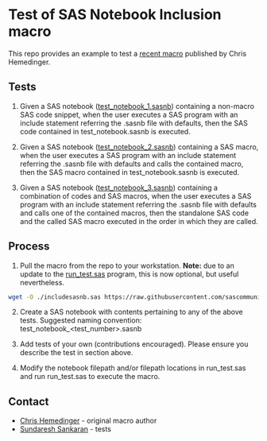 # Test of SAS Notebook Inclusion macro

This repo provides an example to test a [recent macro](https://github.com/sascommunities/sas-dummy-blog/blob/master/includesasnb/includesasnb.sas) published by Chris Hemedinger.

## Tests

1. Given a SAS notebook ([test_notebook_1.sasnb](./test_notebook_1.sasnb)) containing a non-macro SAS code snippet, when the user executes a SAS program with an include statement referring the .sasnb file with defaults, then the SAS code contained in test_notebook.sasnb is executed.

2. Given a SAS notebook ([test_notebook_2.sasnb](./test_notebook_2.sasnb)) containing a SAS macro, when the user executes a SAS program with an include statement referring the .sasnb file with defaults and calls the contained macro, then the SAS macro contained in test_notebook.sasnb is executed.

3. Given a SAS notebook ([test_notebook_3.sasnb](./test_notebook_3.sasnb)) containing a combination of codes and SAS macros, when the user executes a SAS program with an include statement referring the .sasnb file with defaults and calls one of the contained macros, then the standalone SAS code and the called SAS macro executed in the order in which they are called.


## Process

1. Pull the macro from the repo to your workstation. **Note:** due to an update to the [run_test.sas](./run_test.sas) program, this is now optional, but useful nevertheless.

```bash
wget -O ./includesasnb.sas https://raw.githubusercontent.com/sascommunities/sas-dummy-blog/master/includesasnb/includesasnb.sas
```

2. Create a SAS notebook with contents pertaining to any of the above tests.  Suggested naming convention: test_notebook_<test_number>.sasnb

3. Add tests of your own (contributions encouraged).  Please ensure you describe the test in section above.

4. Modify the notebook filepath and/or filepath locations in run_test.sas and run run_test.sas to execute the macro. 

## Contact
- [Chris Hemedinger](mailto:chris.hemedinger@sas.com) - original macro author
- [Sundaresh Sankaran](mailto:sundaresh.sankaran@sas.com) - tests


